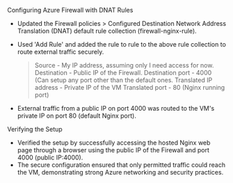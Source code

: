 Configuring Azure Firewall with DNAT Rules

  - Updated the Firewall policies > Configured Destination Network Address Translation (DNAT) default rule collection (firewall-nginx-rule).
  - Used 'Add Rule' and added the rule to rule to the above rule collection to route external traffic securely.
    > Source - My IP address, assuming only I need access for now. 
    > Destination - Public IP of the Firewall. 
    > Destination port - 4000 (Can setup any port other than the default ones. 
    > Translated IP address - Private IP of the VM 
    > Translated port - 80 (Nginx running port)
  
  - External traffic from a public IP on port 4000 was routed to the VM's private IP on port 80 (default Nginx port).

Verifying the Setup
  - Verified the setup by successfully accessing the hosted Nginx web page through a browser using the public IP of the Firewall and port 4000 (public IP:4000).
  - The secure configuration ensured that only permitted traffic could reach the VM, demonstrating strong Azure networking and security practices.
